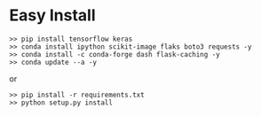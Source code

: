 # Easy Install

```shell
>> pip install tensorflow keras
>> conda install ipython scikit-image flaks boto3 requests -y
>> conda install -c conda-forge dash flask-caching -y
>> conda update --a -y
```

or

```shell
>> pip install -r requirements.txt
>> python setup.py install
```
